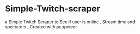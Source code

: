 # Simple-Twitch-scraper
a Simple Twitch Scraper to See if user is online , Stream time and spectators , Created with puppeteer
